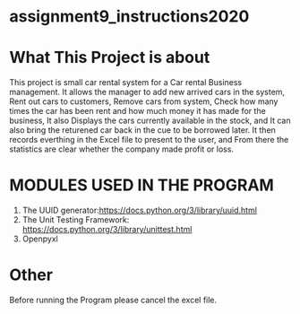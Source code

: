 # assignment9_instructions2020

# What This Project is about
This project is small car rental system for a Car rental Business management.
It allows the manager to add new arrived cars in the system, Rent out cars to customers,
Remove cars from system, Check how many times the car has been rent and how much money it has made for the business,
It also Displays the cars currently available in the stock, and It can also bring the returened car back in the cue to be borrowed later.
It then records everthing in the Excel file to present to the user, and From there the statistics are clear whether the company made profit or loss.

# MODULES USED IN THE PROGRAM
1. The UUID generator:https://docs.python.org/3/library/uuid.html
3. The Unit Testing Framework: https://docs.python.org/3/library/unittest.html
4. Openpyxl

# Other

Before running the Program please cancel the excel file.
